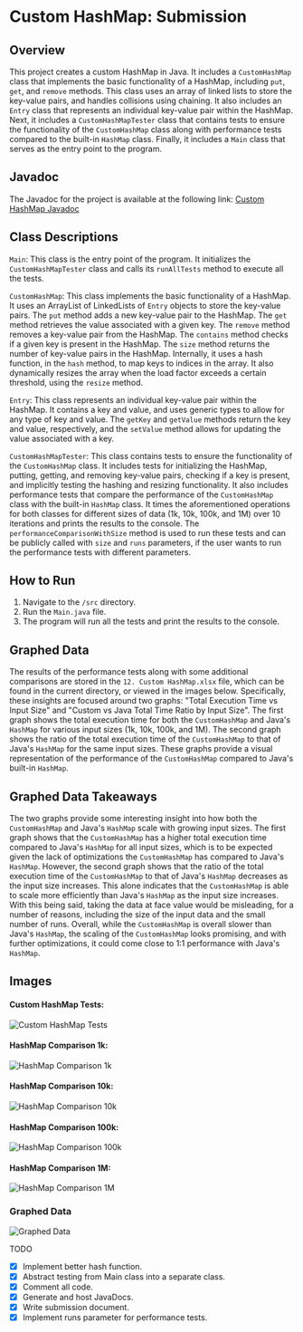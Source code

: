 # Custom HashMap: Submission

## Overview

This project creates a custom HashMap in Java. It includes a `CustomHashMap` class that implements the basic functionality of a HashMap, including `put`, `get`, and `remove` methods. This class uses an array of linked lists to store the key-value pairs, and handles collisions using chaining. It also includes an `Entry` class that represents an individual key-value pair within the HashMap. Next, it includes a `CustomHashMapTester` class that contains tests to ensure the functionality of the `CustomHashMap` class along with performance tests compared to the built-in `HashMap` class. Finally, it includes a `Main` class that serves as the entry point to the program.

## Javadoc

The Javadoc for the project is available at the following link: [Custom HashMap Javadoc](https://custom-hashmap-docs.tylermong.dev/)

## Class Descriptions

`Main`: This class is the entry point of the program. It initializes the `CustomHashMapTester` class and calls its `runAllTests` method to execute all the tests.

`CustomHashMap`: This class implements the basic functionality of a HashMap. It uses an ArrayList of LinkedLists of `Entry` objects to store the key-value pairs. The `put` method adds a new key-value pair to the HashMap. The `get` method retrieves the value associated with a given key. The `remove` method removes a key-value pair from the HashMap. The `contains` method checks if a given key is present in the HashMap. The `size` method returns the number of key-value pairs in the HashMap. Internally, it uses a hash function, in the `hash` method, to map keys to indices in the array. It also dynamically resizes the array when the load factor exceeds a certain threshold, using the `resize` method.

`Entry`: This class represents an individual key-value pair within the HashMap. It contains a key and value, and uses generic types to allow for any type of key and value. The `getKey` and `getValue` methods return the key and value, respectively, and the `setValue` method allows for updating the value associated with a key.

`CustomHashMapTester`: This class contains tests to ensure the functionality of the `CustomHashMap` class. It includes tests for initializing the HashMap, putting, getting, and removing key-value pairs, checking if a key is present, and implicitly testing the hashing and resizing functionality. It also includes performance tests that compare the performance of the `CustomHashMap` class with the built-in `HashMap` class. It times the aforementioned operations for both classes for different sizes of data (1k, 10k, 100k, and 1M) over 10 iterations and prints the results to the console. The `performanceComparisonWithSize` method is used to run these tests and can be publicly called with `size` and `runs` parameters, if the user wants to run the performance tests with different parameters.

## How to Run

1. Navigate to the `/src` directory.
2. Run the `Main.java` file.
3. The program will run all the tests and print the results to the console.

## Graphed Data

The results of the performance tests along with some additional comparisons are stored in the `12. Custom HashMap.xlsx` file, which can be found in the current directory, or viewed in the images below. Specifically, these insights are focused around two graphs: "Total Execution Time vs Input Size" and "Custom vs Java Total Time Ratio by Input Size". The first graph shows the total execution time for both the `CustomHashMap` and Java's `HashMap` for various input sizes (1k, 10k, 100k, and 1M). The second graph shows the ratio of the total execution time of the `CustomHashMap` to that of Java's `HashMap` for the same input sizes. These graphs provide a visual representation of the performance of the `CustomHashMap` compared to Java's built-in `HashMap`.

## Graphed Data Takeaways

The two graphs provide some interesting insight into how both the `CustomHashMap` and Java's `HashMap` scale with growing input sizes. The first graph shows that the `CustomHashMap` has a higher total execution time compared to Java's `HashMap` for all input sizes, which is to be expected given the lack of optimizations the `CustomHashMap` has compared to Java's `HashMap`. However, the second graph shows that the ratio of the total execution time of the `CustomHashMap` to that of Java's `HashMap` decreases as the input size increases. This alone indicates that the `CustomHashMap` is able to scale more efficiently than Java's `HashMap` as the input size increases. With this being said, taking the data at face value would be misleading, for a number of reasons, including the size of the input data and the small number of runs. Overall, while the `CustomHashMap` is overall slower than Java's `HashMap`, the scaling of the `CustomHashMap` looks promising, and with further optimizations, it could come close to 1:1 performance with Java's `HashMap`.

## Images

#### Custom HashMap Tests:
![Custom HashMap Tests](./Project%202%20Submission/images/CustomHashMapTests.png)

#### HashMap Comparison 1k:

![HashMap Comparison 1k](./Project%202%20Submission/images/HashMapComparison1k.png)

#### HashMap Comparison 10k:

![HashMap Comparison 10k](./Project%202%20Submission/images/HashMapComparison10k.png)

#### HashMap Comparison 100k:

![HashMap Comparison 100k](./Project%202%20Submission/images/HashMapComparison100k.png)

#### HashMap Comparison 1M:

![HashMap Comparison 1M](./Project%202%20Submission/images/HashMapComparison1M.png)

### Graphed Data

![Graphed Data](./Project%202%20Submission/images/GraphedData.png)

TODO

- [X] Implement better hash function.
- [X] Abstract testing from Main class into a separate class.
- [X] Comment all code.
- [X] Generate and host JavaDocs.
- [X] Write submission document.
- [X] Implement runs parameter for performance tests.

